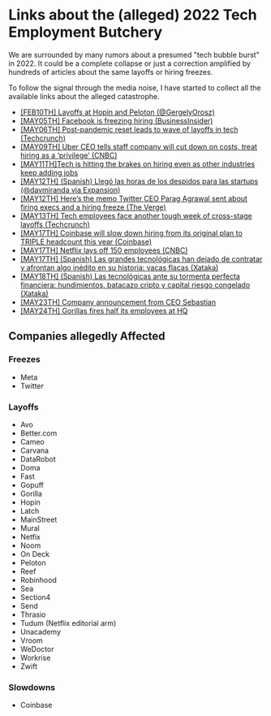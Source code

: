 # Links about the (alleged) 2022 Tech Employment Butchery

We are surrounded by many rumors about a presumed "tech bubble burst" in 2022. It could be a complete collapse or just a correction amplified by hundreds of articles about the same layoffs or hiring freezes.

To follow the signal through the media noise, I have started to collect all the available links about the alleged catastrophe.

* [[FEB10TH] Layoffs at Hopin and Peloton (@GergelyOrosz)](https://twitter.com/GergelyOrosz/status/1491855427277107202)
* [[MAY05TH] Facebook is freezing hiring (BusinessInsider)](https://www.businessinsider.com/facebook-is-freezing-hiring-heres-why-and-who-it-impacts-2022-5)
* [[MAY06TH] Post-pandemic reset leads to wave of layoffs in tech (Techcrunch)](https://techcrunch.com/2022/05/06/startup-tech-layoffs-in-may/)
* [[MAY09TH] Uber CEO tells staff company will cut down on costs, treat hiring as a ‘privilege’ (CNBC)](https://www.cnbc.com/2022/05/09/uber-to-cut-down-on-costs-treat-hiring-as-a-privilege-ceo-email.html)
* [[MAY11TH]Tech is hitting the brakes on hiring even as other industries keep adding jobs](https://www.cnbc.com/2022/05/11/tech-layoffs-hiring-slowdown-stand-out-in-red-hot-job-market.html)
* [[MAY12TH] (Spanish) Llegó las horas de los despidos para las startups (@davmiranda via Expansion)](https://twitter.com/davmiranda/status/1524616323124408321)
* [[MAY12TH] Here’s the memo Twitter CEO Parag Agrawal sent about firing execs and a hiring freeze (The Verge)](https://www.theverge.com/2022/5/12/23068985/twitter-memo-parag-agrawal-firing-execs-hiring-freeze)
* [[MAY13TH] Tech employees face another tough week of cross-stage layoffs (Techcrunch)](https://techcrunch.com/2022/05/13/startup-tech-layoff-and-hiring-freeze-in-may/)
* [[MAY17TH] Coinbase will slow down hiring from its original plan to TRIPLE headcount this year (Coinbase)](https://blog.coinbase.com/employee-note-an-update-on-hiring-plans-507ea4e2b6cf)
* [[MAY17TH] Netflix lays off 150 employees (CNBC)](https://www.cnbc.com/2022/05/17/netflix-lays-off-150-employees-as-the-streaming-service-contends-with-big-subscriber-losses.html)
* [[MAY17TH] (Spanish) Las grandes tecnológicas han dejado de contratar y afrontan algo inédito en su historia: vacas flacas (Xataka)](https://www.xataka.com/empresas-y-economia/cada-vez-grandes-tecnologicas-congelan-contrataciones-crisis-economica-amenaza-gran-renuncia)
* [[MAY18TH] (Spanish) Las tecnológicas ante su tormenta perfecta financiera: hundimientos, batacazo cripto y capital riesgo congelado (Xataka)](https://www.xataka.com/empresas-y-economia/tecnologicas-su-tormenta-perfecta-financiera-hundimientos-batacazo-cripto-capital-riesgo-congelado)
* [[MAY23TH] Company announcement from CEO Sebastian](https://www.klarna.com/uk/blog/company-announcement-from-ceo-sebastian/)
* [[MAY24TH] Gorillas fires half its employees at HQ](https://sifted.eu/articles/gorillas-fires-employees/)


## Companies allegedly Affected

### Freezes

* Meta
* Twitter

### Layoffs

* Avo
* Better.com
* Cameo
* Carvana
* DataRobot
* Doma
* Fast
* Gopuff
* Gorilla
* Hopin
* Latch
* MainStreet
* Mural
* Netfix
* Noom
* On Deck
* Peloton
* Reef
* Robinhood
* Sea
* Section4
* Send
* Thrasio
* Tudum (Netflix editorial arm)
* Unacademy
* Vroom
* WeDoctor
* Workrise
* Zwift

### Slowdowns

* Coinbase
